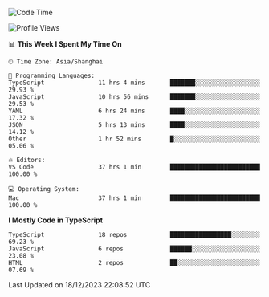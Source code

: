 <!--START_SECTION:waka-->
![Code Time](http://img.shields.io/badge/Code%20Time-5%2C583%20hrs%2038%20mins-blue)

![Profile Views](http://img.shields.io/badge/Profile%20Views-0-blue)

📊 **This Week I Spent My Time On** 

```text
🕑︎ Time Zone: Asia/Shanghai

💬 Programming Languages: 
TypeScript               11 hrs 4 mins       ███████░░░░░░░░░░░░░░░░░░   29.93 % 
JavaScript               10 hrs 56 mins      ███████░░░░░░░░░░░░░░░░░░   29.53 % 
YAML                     6 hrs 24 mins       ████░░░░░░░░░░░░░░░░░░░░░   17.32 % 
JSON                     5 hrs 13 mins       ████░░░░░░░░░░░░░░░░░░░░░   14.12 % 
Other                    1 hr 52 mins        █░░░░░░░░░░░░░░░░░░░░░░░░   05.06 % 

🔥 Editors: 
VS Code                  37 hrs 1 min        █████████████████████████   100.00 % 

💻 Operating System: 
Mac                      37 hrs 1 min        █████████████████████████   100.00 % 
```

**I Mostly Code in TypeScript** 

```text
TypeScript               18 repos            █████████████████░░░░░░░░   69.23 % 
JavaScript               6 repos             ██████░░░░░░░░░░░░░░░░░░░   23.08 % 
HTML                     2 repos             ██░░░░░░░░░░░░░░░░░░░░░░░   07.69 % 
```




 Last Updated on 18/12/2023 22:08:52 UTC
<!--END_SECTION:waka-->
